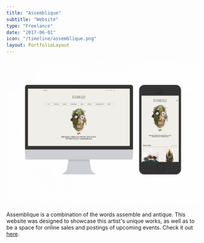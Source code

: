 ```yaml
---
title: "Assemblique"
subtitle: "Website"
type: "Freelance"
date: "2017-06-01"
icon: "/timeline/assemblique.png"
layout: PortfolioLayout
---
```

<img src="./screenshot.png" class="screenshot" />

Assemblique is a combination of the words assemble and antique. This website was designed to showcase this artist's unique works, as well as to be a space for online sales and postings of upcoming events. Check it out [here](http://assemblique.com/).